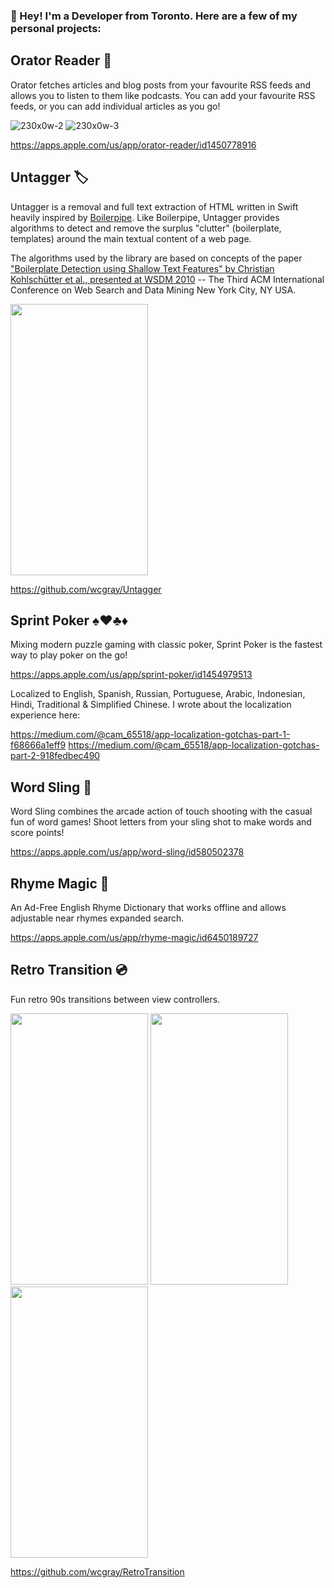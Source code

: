 
### 👋 Hey! I'm a Developer from Toronto. Here are a few of my personal projects:

## Orator Reader 📣
Orator fetches articles and blog posts from your favourite RSS feeds and allows you to listen to them like podcasts. You can add your favourite RSS feeds, or you can add individual articles as you go!

![230x0w-_2_](https://github.com/wcgray/Personal-Projects/assets/463018/928a8d25-df9b-4e80-9cea-e0d14b318f2c)
![230x0w-_3_](https://github.com/wcgray/Personal-Projects/assets/463018/73b69afd-0727-45f2-8da3-2931a13fe673)

https://apps.apple.com/us/app/orator-reader/id1450778916

## Untagger 🏷️

Untagger is a removal and full text extraction of HTML written in Swift heavily inspired by <a href="https://github.com/kohlschutter/boilerpipe">Boilerpipe</a>. Like Boilerpipe, Untagger provides algorithms to detect and remove the surplus "clutter" (boilerplate, templates) around the main textual content of a web page.

The algorithms used by the library are based on concepts of the paper <a href="https://dl.acm.org/doi/10.1145/1718487.1718542">"Boilerplate Detection using Shallow Text Features" by Christian Kohlschütter et al., presented at WSDM 2010</a> -- The Third ACM International Conference on Web Search and Data Mining New York City, NY USA.

<p align="left">
<img src="https://github.com/wcgray/Untagger/blob/master/demo.gif" width="220" height="434" />
 </p>

https://github.com/wcgray/Untagger

## Sprint Poker ♠️♥️♣️♦️

Mixing modern puzzle gaming with classic poker, Sprint Poker is the fastest way to play poker on the go!

https://apps.apple.com/us/app/sprint-poker/id1454979513

Localized to English, Spanish, Russian, Portuguese, Arabic, Indonesian, Hindi, Traditional & Simplified Chinese. I wrote about the localization experience here:

https://medium.com/@cam_65518/app-localization-gotchas-part-1-f68666a1eff9
https://medium.com/@cam_65518/app-localization-gotchas-part-2-918fedbec490

## Word Sling 🎯

Word Sling combines the arcade action of touch shooting with the casual fun of word games! Shoot letters from your sling shot to make words and score points!

https://apps.apple.com/us/app/word-sling/id580502378

## Rhyme Magic 📖

An Ad-Free English Rhyme Dictionary that works offline and allows adjustable near rhymes expanded search.

https://apps.apple.com/us/app/rhyme-magic/id6450189727

## Retro Transition 💿

Fun retro 90s transitions between view controllers.

<p align="left">
<img src="https://raw.githubusercontent.com/wcgray/RetroTransition/master/Images/circles.gif" width="220" height="434"/>
<img src="https://raw.githubusercontent.com/wcgray/RetroTransition/master/Images/clock.gif" width="220" height="434"/>
<img src="https://raw.githubusercontent.com/wcgray/RetroTransition/master/Images/squares.gif" width="220" height="434"/>
 </p>

https://github.com/wcgray/RetroTransition
